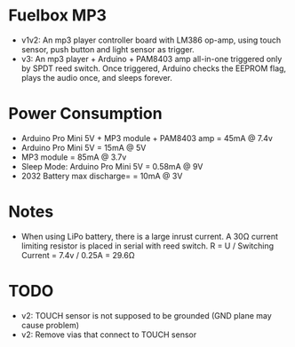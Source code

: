 Fuelbox MP3
===========
* v1v2: An mp3 player controller board with LM386 op-amp, using touch sensor, push button and light sensor as trigger.
* v3: An mp3 player + Arduino + PAM8403 amp all-in-one triggered only by SPDT reed switch. Once triggered, Arduino checks the EEPROM flag, plays the audio once, and sleeps forever.

Power Consumption
=================
* Arduino Pro Mini 5V + MP3 module + PAM8403 amp = 45mA @ 7.4v
* Arduino Pro Mini 5V = 15mA @ 5V
* MP3 module = 85mA @ 3.7v
* Sleep Mode: Arduino Pro Mini 5V = 0.58mA @ 9V
* 2032 Battery max discharge= = 10mA @ 3V

Notes
=====
* When using LiPo battery, there is a large inrust current. A 30Ω current limiting resistor is placed in serial with reed switch. R = U / Switching Current = 7.4v / 0.25A = 29.6Ω

TODO
====
* v2: TOUCH sensor is not supposed to be grounded (GND plane may cause problem)
* v2: Remove vias that connect to TOUCH sensor
